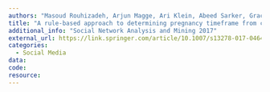 ```yaml
---
authors: "Masoud Rouhizadeh, Arjun Magge, Ari Klein, Abeed Sarker, Graciela Gonzalez"
title: "A rule-based approach to determining pregnancy timeframe from contextual social media postings"
additional_info: "Social Network Analysis and Mining 2017"
external_url: https://link.springer.com/article/10.1007/s13278-017-0464-z
categories:
  - Social Media   
data:
code:
resource:
---
```

